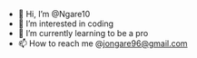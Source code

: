 - 👋 Hi, I’m @Ngare10
- 👀 I’m interested in coding
- 🌱 I’m currently learning to be a pro
- 📫 How to reach me @jongare96@gmail.com

<!---
Ngare10/Ngare10 is a ✨ special ✨ repository because its `README.md` (this file) appears on your GitHub profile.
You can click the Preview link to take a look at your changes.
--->
